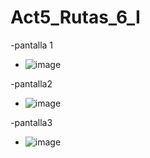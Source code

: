# Act5_Rutas_6_I

-pantalla 1
- ![image](https://github.com/user-attachments/assets/0419af30-484d-4552-b2a9-665949682bb0)

-pantalla2
- ![image](https://github.com/user-attachments/assets/d704dab1-18f8-472c-bf75-b4092696e22d)

-pantalla3
- ![image](https://github.com/user-attachments/assets/db65f703-866b-431b-8797-5957d1769c5a)


